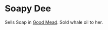 # Soapy Dee

Sells Soap in [Good Mead](../../Places/Ten%20Towns/Good%20Mead.md). Sold whale oil to her.